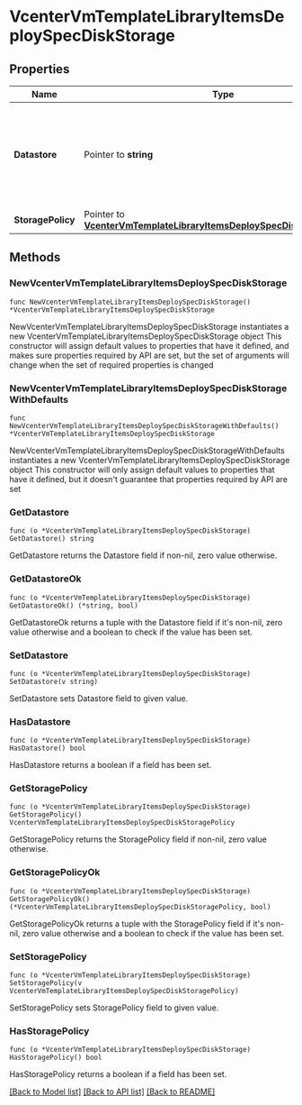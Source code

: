 # VcenterVmTemplateLibraryItemsDeploySpecDiskStorage

## Properties

Name | Type | Description | Notes
------------ | ------------- | ------------- | -------------
**Datastore** | Pointer to **string** | Identifier for the datastore associated the deployed virtual machine&#39;s disk. | [optional] 
**StoragePolicy** | Pointer to [**VcenterVmTemplateLibraryItemsDeploySpecDiskStoragePolicy**](VcenterVmTemplateLibraryItemsDeploySpecDiskStoragePolicy.md) |  | [optional] 

## Methods

### NewVcenterVmTemplateLibraryItemsDeploySpecDiskStorage

`func NewVcenterVmTemplateLibraryItemsDeploySpecDiskStorage() *VcenterVmTemplateLibraryItemsDeploySpecDiskStorage`

NewVcenterVmTemplateLibraryItemsDeploySpecDiskStorage instantiates a new VcenterVmTemplateLibraryItemsDeploySpecDiskStorage object
This constructor will assign default values to properties that have it defined,
and makes sure properties required by API are set, but the set of arguments
will change when the set of required properties is changed

### NewVcenterVmTemplateLibraryItemsDeploySpecDiskStorageWithDefaults

`func NewVcenterVmTemplateLibraryItemsDeploySpecDiskStorageWithDefaults() *VcenterVmTemplateLibraryItemsDeploySpecDiskStorage`

NewVcenterVmTemplateLibraryItemsDeploySpecDiskStorageWithDefaults instantiates a new VcenterVmTemplateLibraryItemsDeploySpecDiskStorage object
This constructor will only assign default values to properties that have it defined,
but it doesn't guarantee that properties required by API are set

### GetDatastore

`func (o *VcenterVmTemplateLibraryItemsDeploySpecDiskStorage) GetDatastore() string`

GetDatastore returns the Datastore field if non-nil, zero value otherwise.

### GetDatastoreOk

`func (o *VcenterVmTemplateLibraryItemsDeploySpecDiskStorage) GetDatastoreOk() (*string, bool)`

GetDatastoreOk returns a tuple with the Datastore field if it's non-nil, zero value otherwise
and a boolean to check if the value has been set.

### SetDatastore

`func (o *VcenterVmTemplateLibraryItemsDeploySpecDiskStorage) SetDatastore(v string)`

SetDatastore sets Datastore field to given value.

### HasDatastore

`func (o *VcenterVmTemplateLibraryItemsDeploySpecDiskStorage) HasDatastore() bool`

HasDatastore returns a boolean if a field has been set.

### GetStoragePolicy

`func (o *VcenterVmTemplateLibraryItemsDeploySpecDiskStorage) GetStoragePolicy() VcenterVmTemplateLibraryItemsDeploySpecDiskStoragePolicy`

GetStoragePolicy returns the StoragePolicy field if non-nil, zero value otherwise.

### GetStoragePolicyOk

`func (o *VcenterVmTemplateLibraryItemsDeploySpecDiskStorage) GetStoragePolicyOk() (*VcenterVmTemplateLibraryItemsDeploySpecDiskStoragePolicy, bool)`

GetStoragePolicyOk returns a tuple with the StoragePolicy field if it's non-nil, zero value otherwise
and a boolean to check if the value has been set.

### SetStoragePolicy

`func (o *VcenterVmTemplateLibraryItemsDeploySpecDiskStorage) SetStoragePolicy(v VcenterVmTemplateLibraryItemsDeploySpecDiskStoragePolicy)`

SetStoragePolicy sets StoragePolicy field to given value.

### HasStoragePolicy

`func (o *VcenterVmTemplateLibraryItemsDeploySpecDiskStorage) HasStoragePolicy() bool`

HasStoragePolicy returns a boolean if a field has been set.


[[Back to Model list]](../README.md#documentation-for-models) [[Back to API list]](../README.md#documentation-for-api-endpoints) [[Back to README]](../README.md)


